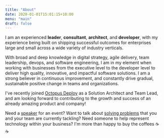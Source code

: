 ```yaml
---
title: "About"
date: 2020-01-01T15:01:15+10:00
menu: "main"
draft: false
---
```


I am an experienced **leader**, **consultant**, **architect**, and **developer**, with my experience being built on shipping successful outcomes for enterprises large and small across a wide variety of industry verticals.

With broad and deep knowledge in digital strategy, agile delivery, team leadership, devops, and software engineering, I am in my element when working with businesses from the executive level to the developer level to deliver high quality, innovative, and impactful software solutions. I am a strong believer in continuous improvement, and constantly drive gradual, sustainable positive change in teams and organizations.

I've recently joined [Octopus Deploy](https://www.octopus.com) as a Solution Architect and Team Lead, and am looking forward to contributing to the growth and success of an already amazing product and company!


Need a [speaker](https://www.andrew-best.com/speaking/) for an event? Want to talk about [solving problems](https://www.andrew-best.com/posts/discover-decide-deliver-part-one/) that you and your team are currently tackling? Need someone to help represent technology within your business? I'm more than happy to buy the coffees ☕☕